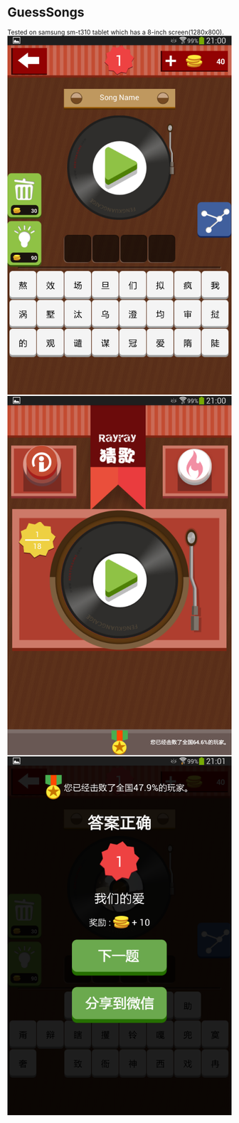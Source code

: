 # GuessSongs
Tested on samsung sm-t310 tablet which has a 8-inch screen(1280x800). 
![image](https://github.com/rayray199085/GuessSongs/blob/master/images/Screenshot_2019-01-02-21-00-24.png)
![image](https://github.com/rayray199085/GuessSongs/blob/master/images/Screenshot_2019-01-02-21-00-33.png)
![image](https://github.com/rayray199085/GuessSongs/blob/master/images/Screenshot_2019-01-02-21-01-10.png)
